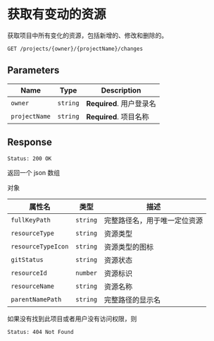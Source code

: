 # 获取有变动的资源

获取项目中所有变化的资源，包括新增的、修改和删除的。

```text
GET /projects/{owner}/{projectName}/changes
```

## Parameters

| Name          | Type     | Description              |
| ------------- | -------- | ------------------------ |
| `owner`       | `string` | **Required**. 用户登录名 |
| `projectName` | `string` | **Required**. 项目名称   |

## Response

```text
Status: 200 OK
```

返回一个 json 数组

对象

| 属性名             | 类型     | 描述                         |
| ------------------ | -------- | ---------------------------- |
| `fullKeyPath`      | `string` | 完整路径名，用于唯一定位资源 |
| `resourceType`     | `string` | 资源类型                     |
| `resourceTypeIcon` | `string` | 资源类型的图标               |
| `gitStatus`        | `string` | 资源状态                     |
| `resourceId`       | `number` | 资源标识                     |
| `resourceName`     | `string` | 资源名称                     |
| `parentNamePath`   | `string` | 完整路径的显示名             |

如果没有找到此项目或者用户没有访问权限，则

```text
Status: 404 Not Found
```